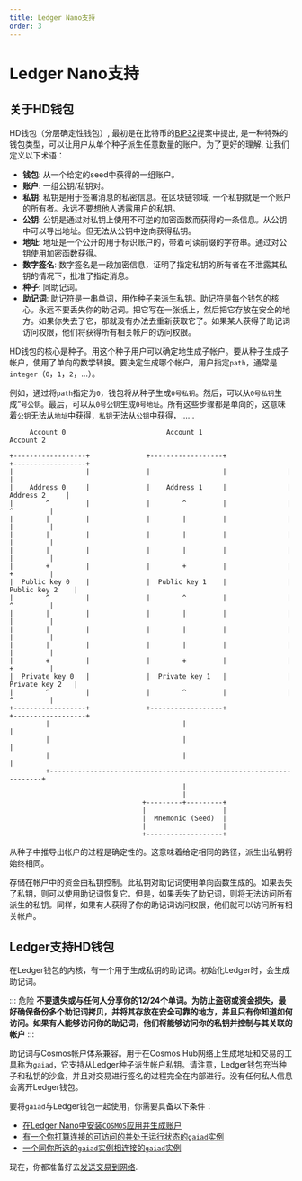 ```yaml
---
title: Ledger Nano支持
order: 3
---
```


<!-- markdown-link-check-disable -->
# Ledger Nano支持

## 关于HD钱包

HD钱包（分层确定性钱包）, 最初是在比特币的[BIP32](https://github.com/bitcoin/bips/blob/master/bip-0032.mediawiki)提案中提出,
是一种特殊的钱包类型，可以让用户从单个种子派生任意数量的账户。为了更好的理解, 让我们定义以下术语：

- **钱包**: 从一个给定的seed中获得的一组账户。
- **账户**: 一组公钥/私钥对。
- **私钥**: 私钥是用于签署消息的私密信息。在区块链领域, 一个私钥就是一个账户的所有者。永远不要想他人透露用户的私钥。
- **公钥**: 公钥是通过对私钥上使用不可逆的加密函数而获得的一条信息。从公钥中可以导出地址。但无法从公钥中逆向获得私钥。
- **地址**: 地址是一个公开的用于标识账户的，带着可读前缀的字符串。通过对公钥使用加密函数获得。
- **数字签名**: 数字签名是一段加密信息，证明了指定私钥的所有者在不泄露其私钥的情况下，批准了指定消息。
- **种子**: 同助记词。
- **助记词**:  助记符是一串单词，用作种子来派生私钥。助记符是每个钱包的核心。永远不要丢失你的助记词。把它写在一张纸上，然后把它存放在安全的地方。如果你失去了它，那就没有办法去重新获取它了。如果某人获得了助记词访问权限，他们将获得所有相关帐户的访问权限。

HD钱包的核心是种子。用这个种子用户可以确定地生成子帐户。要从种子生成子帐户，使用了单向的数学转换。要决定生成哪个帐户，用户指定`path`，通常是`integer`（`0`，`1`，`2`，...）。

例如，通过将`path`指定为`0`，钱包将从种子生成`0号私钥`。然后，可以从`0号私钥`生成“`号公钥`。最后，可以从`0号公钥`生成`0号地址`。所有这些步骤都是单向的，这意味着`公钥`无法从`地址`中获得，`私钥`无法从`公钥`中获得，......

```
     Account 0                         Account 1                         Account 2

+------------------+              +------------------+               +------------------+
|                  |              |                  |               |                  |
|    Address 0     |              |    Address 1     |               |    Address 2     |
|        ^         |              |        ^         |               |        ^         |
|        |         |              |        |         |               |        |         |
|        |         |              |        |         |               |        |         |
|        |         |              |        |         |               |        |         |
|        +         |              |        +         |               |        +         |
|  Public key 0    |              |  Public key 1    |               |  Public key 2    |
|        ^         |              |        ^         |               |        ^         |
|        |         |              |        |         |               |        |         |
|        |         |              |        |         |               |        |         |
|        |         |              |        |         |               |        |         |
|        +         |              |        +         |               |        +         |
|  Private key 0   |              |  Private key 1   |               |  Private key 2   |
|        ^         |              |        ^         |               |        ^         |
+------------------+              +------------------+               +------------------+
         |                                 |                                  |
         |                                 |                                  |
         |                                 |                                  |
         +--------------------------------------------------------------------+
                                           |
                                           |
                                 +---------+---------+
                                 |                   |
                                 |  Mnemonic (Seed)  |
                                 |                   |
                                 +-------------------+
```

从种子中推导出帐户的过程是确定性的。这意味着给定相同的路径，派生出私钥将始终相同。

存储在帐户中的资金由私钥控制。此私钥对助记词使用单向函数生成的。如果丢失了私钥，则可以使用助记词恢复它。但是，如果丢失了助记词，则将无法访问所有派生的私钥。同样，如果有人获得了你的助记词访问权限，他们就可以访问所有相关帐户。

## Ledger支持HD钱包

在Ledger钱包的内核，有一个用于生成私钥的助记词。初始化Ledger时，会生成助记词。

::: 危险
**不要遗失或与任何人分享你的12/24个单词。为防止盗窃或资金损失，最好确保备份多个助记词拷贝，并将其存放在安全可靠的地方，并且只有你知道如何访问。如果有人能够访问你的助记词，他们将能够访问你的私钥并控制与其关联的帐户**
:::

助记词与Cosmos帐户体系兼容。用于在Cosmos Hub网络上生成地址和交易的工具称为`gaiad`，它支持从Ledger种子派生帐户私钥。请注意，Ledger钱包充当种子和私钥的沙盒，并且对交易进行签名的过程完全在内部进行。没有任何私人信息会离开Ledger钱包。

要将`gaiad`与Ledger钱包一起使用，你需要具备以下条件：

- [在Ledger Nano中安装`COSMOS`应用并生成账户](./delegator-guide-cli.md#using-a-ledger-device)
- [有一个你打算连接的可访问的并处于运行状态的`gaiad`实例](./delegator-guide-cli.md#accessing-the-cosmos-hub-network)
- [一个同你所选的`gaiad`实例相连接的`gaiad`实例](./delegator-guide-cli.md#setting-up-gaiad)

现在，你都准备好去[发送交易到网络](./delegator-guide-cli.md#sending-transactions).

<!-- markdown-link-check-enable -->